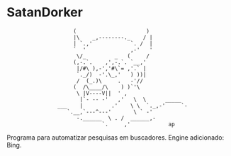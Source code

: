 # SatanDorker


                         (                      )
                         |\    _,--------._    / |
                         | `.,'            `. /  |
                         `  '              ,-'   '
                          \/_         _   (     /
                         (,-.`.    ,',-.`. `__,'
                          |/#\ ),-','#\`= ,'.` |
                          `._/)  -'.\_,'   ) ))|
                          /  (_.)\     .   -'//
                         (  /\____/\    ) )`'\
                          \ |V----V||  ' ,
                           |`- -- -'   ,'   \  \      _____
                    ___    |         .'    \ \  `._,-'     `-
                       `.__,`---^---'       \ ` -'
                          -.______  \ . /  ______,-
                                  `.     ,'            ap


Programa para automatizar pesquisas em buscadores.
Engine adicionado: Bing.
